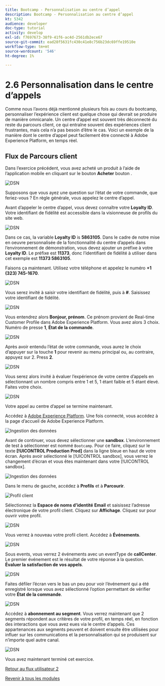 ```yaml
---
title: Bootcamp - Personnalisation au centre d’appel
description: Bootcamp - Personnalisation au centre d’appel
kt: 5342
audience: developer
doc-type: tutorial
activity: develop
exl-id: f7697673-38f9-41f6-ac4d-2561db2ece67
source-git-commit: ead28f5631fc430c41e8c756b23dc69ffe19510e
workflow-type: tm+mt
source-wordcount: '546'
ht-degree: 1%

---
```


# 2.6 Personnalisation dans le centre d’appels

Comme nous l’avons déjà mentionné plusieurs fois au cours du bootcamp, personnaliser l’expérience client est quelque chose qui devrait se produire de manière omnicanale. Un centre d’appel est souvent très déconnecté du reste du parcours client, ce qui entraîne souvent des expériences client frustrantes, mais cela n’a pas besoin d’être le cas. Voici un exemple de la manière dont le centre d’appel peut facilement être connecté à Adobe Experience Platform, en temps réel.

## Flux de Parcours client

Dans l’exercice précédent, vous avez acheté un produit à l’aide de l’application mobile en cliquant sur le bouton **Acheter** bouton .

![DSN](./images/app20.png)

Supposons que vous ayez une question sur l’état de votre commande, que feriez-vous ? En règle générale, vous appelez le centre d’appel.

Avant d’appeler le centre d’appel, vous devez connaître votre **Loyalty ID**. Votre identifiant de fidélité est accessible dans la visionneuse de profils du site web.

![DSN](./images/cc1.png)

Dans ce cas, la variable **Loyalty ID** is **5863105**. Dans le cadre de notre mise en oeuvre personnalisée de la fonctionnalité du centre d’appels dans l’environnement de démonstration, vous devez ajouter un préfixe à votre **Loyalty ID**. Le préfixe est **11373**, donc l’identifiant de fidélité à utiliser dans cet exemple est **11373 5863105**.

Faisons ça maintenant. Utilisez votre téléphone et appelez le numéro **+1 (323) 745-1670**.

![DSN](./images/cc2.png)

Vous serez invité à saisir votre identifiant de fidélité, puis à **#**. Saisissez votre identifiant de fidélité.

![DSN](./images/cc3.png)

Vous entendrez alors **Bonjour, prénom**. Ce prénom provient de Real-time Customer Profile dans Adobe Experience Platform. Vous avez alors 3 choix. Numéro de presse **1**, **État de la commande**.

![DSN](./images/cc4.png)

Après avoir entendu l’état de votre commande, vous aurez le choix d’appuyer sur la touche **1** pour revenir au menu principal ou, au contraire, appuyez sur 2. Press **2**.

![DSN](./images/cc5.png)

Vous serez alors invité à évaluer l’expérience de votre centre d’appels en sélectionnant un nombre compris entre 1 et 5, 1 étant faible et 5 étant élevé. Faites votre choix.

![DSN](./images/cc6.png)

Votre appel au centre d’appel se termine maintenant.

Accédez à [Adobe Experience Platform](https://experience.adobe.com/platform). Une fois connecté, vous accédez à la page d’accueil de Adobe Experience Platform.

![Ingestion des données](./images/home.png)

Avant de continuer, vous devez sélectionner une **sandbox**. L’environnement de test à sélectionner est nommé ``Bootcamp``. Pour ce faire, cliquez sur le texte **[!UICONTROL Production Prod]** dans la ligne bleue en haut de votre écran. Après avoir sélectionné le [!UICONTROL sandbox], vous verrez le changement d’écran et vous êtes maintenant dans votre [!UICONTROL sandbox].

![Ingestion des données](./images/sb1.png)

Dans le menu de gauche, accédez à **Profils** et à **Parcourir**.

![Profil client](./images/homemenu.png)

Sélectionnez la **Espace de noms d’identité** **Email** et saisissez l’adresse électronique de votre profil client. Cliquez sur **Affichage**. Cliquez sur pour ouvrir votre profil.

![DSN](./images/cc7.png)

Vous verrez à nouveau votre profil client. Accédez à **Événements**.

![DSN](./images/cc8.png)

Sous events, vous verrez 2 événements avec un eventType de **callCenter**. Le premier événement est le résultat de votre réponse à la question. **Évaluer la satisfaction de vos appels**.

![DSN](./images/cc9.png)

Faites défiler l’écran vers le bas un peu pour voir l’événement qui a été enregistré lorsque vous avez sélectionné l’option permettant de vérifier votre **État de la commande**.

![DSN](./images/cc10.png)

Accédez à **abonnement au segment**. Vous verrez maintenant que 2 segments répondent aux critères de votre profil, en temps réel, en fonction des interactions que vous avez eues via le centre d’appels. Ces appartenances aux segments peuvent et doivent ensuite être utilisées pour influer sur les communications et la personnalisation qui se produisent sur n’importe quel autre canal.

![DSN](./images/cc11.png)

Vous avez maintenant terminé cet exercice.

[Retour au flux utilisateur 2](./uc2.md)

[Revenir à tous les modules](../../overview.md)
